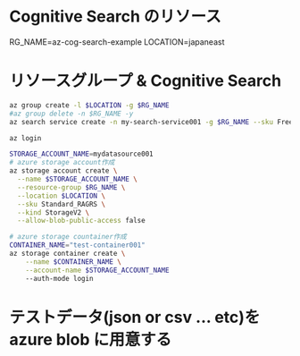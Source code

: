 # Cognitive Search のリソース

RG_NAME=az-cog-search-example
LOCATION=japaneast

# リソースグループ & Cognitive Search

```bash
az group create -l $LOCATION -g $RG_NAME
#az group delete -n $RG_NAME -y
az search service create -n my-search-service001 -g $RG_NAME --sku Free
```

```bash
az login

STORAGE_ACCOUNT_NAME=mydatasource001
# azure storage account作成
az storage account create \
  --name $STORAGE_ACCOUNT_NAME \
  --resource-group $RG_NAME \
  --location $LOCATION \
  --sku Standard_RAGRS \
  --kind StorageV2 \
  --allow-blob-public-access false

# azure storage countainer作成
CONTAINER_NAME="test-container001"
az storage container create \
    --name $CONTAINER_NAME \
    --account-name $STORAGE_ACCOUNT_NAME
    --auth-mode login
```

# テストデータ(json or csv ... etc)を azure blob に用意する

```

```
